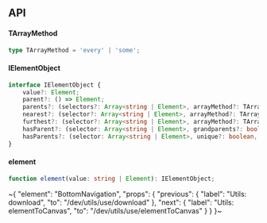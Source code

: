 

## API

#### TArrayMethod

```ts
type TArrayMethod = 'every' | 'some';
```

#### IElementObject

```ts
interface IElementObject {
    value?: Element;
    parent?: () => Element;
    parents?: (selectors?: Array<string | Element>, arrayMethod?: TArrayMethod) => Array<Element>;
    nearest?: (selector?: Array<string | Element>, arrayMethod?: TArrayMethod) => Element;
    furthest?: (selector?: Array<string | Element>, arrayMethod?: TArrayMethod) => Element;
    hasParent?: (selector: Array<string | Element>, grandparents?: boolean, arrayMethod?: TArrayMethod) => boolean;
    hasParents?: (selector: Array<string | Element>, unique?: boolean, arrayMethod?: TArrayMethod) => boolean;
}
```

#### element

```ts
function element(value: string | Element): IElementObject;
```


~{
  "element": "BottomNavigation",
  "props": {
    "previous": {
      "label": "Utils: download",
      "to": "/dev/utils/use/download"
    },
    "next": {
      "label": "Utils: elementToCanvas",
      "to": "/dev/utils/use/elementToCanvas"
    }
  }
}~
